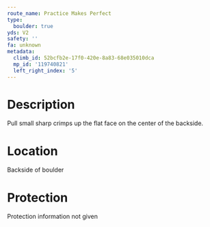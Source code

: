 ```yaml
---
route_name: Practice Makes Perfect
type:
  boulder: true
yds: V2
safety: ''
fa: unknown
metadata:
  climb_id: 52bcfb2e-17f0-420e-8a83-68e035010dca
  mp_id: '119740821'
  left_right_index: '5'
---
```

# Description
Pull small sharp crimps up the flat face on the center of the backside.

# Location
Backside of boulder

# Protection
Protection information not given
